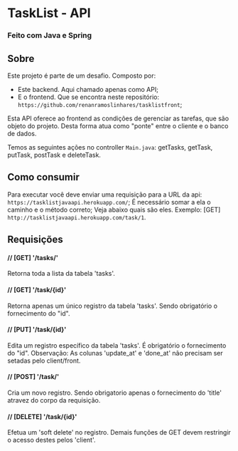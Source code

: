 # TaskList - API
### Feito com Java e Spring

  ## Sobre
  Este projeto é parte de um desafio. Composto por:
  - Este backend. Aqui chamado apenas como API;
  - E o frontend. Que se encontra neste repositório: `https://github.com/renanramoslinhares/tasklistfront`;

  Esta API oferece ao frontend as condições de gerenciar as tarefas, que são objeto do projeto.
  Desta forma atua como "ponte" entre o cliente e o banco de dados.

  Temos as seguintes ações no controller `Main.java`:
  getTasks, getTask, putTask, postTask e deleteTask.

  ## Como consumir
  Para executar você deve enviar uma requisição para a URL da api: `https://tasklistjavaapi.herokuapp.com/`;
  É necessário somar a ela o caminho e o método correto;
  Veja abaixo quais são eles.
  Exemplo: [GET] `http://tasklistjavaapi.herokuapp.com/task/1`.
  
  ## Requisições

  #### // [GET] '/tasks/'
  Retorna toda a lista da tabela 'tasks'.

  #### // [GET] '/task/{id}'
  Retorna apenas um único registro da tabela 'tasks'. Sendo obrigatório o fornecimento do "id".

  #### // [PUT] '/task/{id}'
  Edita um registro específico da tabela 'tasks'.
  É obrigatório o fornecimento do "id".
  Observação: As colunas 'update_at' e 'done_at' não precisam ser setadas pelo client/front.
  
  #### // [POST] '/task/'
  Cria um novo registro.
  Sendo obrigatorio apenas o fornecimento do 'title' atravez do corpo da requisição.

  #### // [DELETE] '/task/{id}'
  Efetua um 'soft delete' no registro.
  Demais funções de GET devem restringir o acesso destes pelos 'client'.
